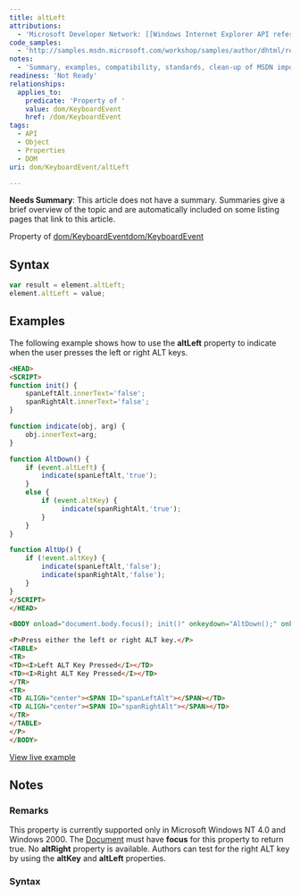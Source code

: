```yaml
---
title: altLeft
attributions:
  - 'Microsoft Developer Network: [[Windows Internet Explorer API reference](http://msdn.microsoft.com/en-us/library/ie/hh828809%28v=vs.85%29.aspx) Article]'
code_samples:
  - 'http://samples.msdn.microsoft.com/workshop/samples/author/dhtml/refs/starLeft.htm'
notes:
  - 'Summary, examples, compatibility, standards, clean-up of MSDN import'
readiness: 'Not Ready'
relationships:
  applies_to:
    predicate: 'Property of '
    value: dom/KeyboardEvent
    href: /dom/KeyboardEvent
tags:
  - API
  - Object
  - Properties
  - DOM
uri: dom/KeyboardEvent/altLeft

---
```

**Needs Summary**: This article does not have a summary. Summaries give a brief overview of the topic and are automatically included on some listing pages that link to this article.

Property of [dom/KeyboardEvent](/dom/KeyboardEvent)[dom/KeyboardEvent](/dom/KeyboardEvent)

## Syntax

``` js
var result = element.altLeft;
element.altLeft = value;
```

## Examples

The following example shows how to use the **altLeft** property to indicate when the user presses the left or right ALT keys.

``` html
<HEAD>
<SCRIPT>
function init() {
    spanLeftAlt.innerText='false';
    spanRightAlt.innerText='false';
}

function indicate(obj, arg) {
    obj.innerText=arg;
}

function AltDown() {
    if (event.altLeft) {
        indicate(spanLeftAlt,'true');
    }
    else {
        if (event.altKey) {
             indicate(spanRightAlt,'true');
        }
    }
}

function AltUp() {
    if (!event.altKey) {
        indicate(spanLeftAlt,'false');
        indicate(spanRightAlt,'false');
    }
}
</SCRIPT>
</HEAD>

<BODY onload="document.body.focus(); init()" onkeydown="AltDown();" onkeyup="AltUp();">

<P>Press either the left or right ALT key.</P>
<TABLE>
<TR>
<TD><I>Left ALT Key Pressed</I></TD>
<TD><I>Right ALT Key Pressed</I></TD>
</TR>
<TR>
<TD ALIGN="center"><SPAN ID="spanLeftAlt"></SPAN></TD>
<TD ALIGN="center"><SPAN ID="spanRightAlt"></SPAN></TD>
</TR>
</TABLE>
</P>
</BODY>
```

[View live example](http://samples.msdn.microsoft.com/workshop/samples/author/dhtml/refs/starLeft.htm)

## Notes

### Remarks

This property is currently supported only in Microsoft Windows NT 4.0 and Windows 2000. The [Document](/dom/Document) must have **focus** for this property to return true. No **altRight** property is available. Authors can test for the right ALT key by using the **altKey** and **altLeft** properties.

### Syntax
